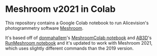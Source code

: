 # Meshroom v2021 in Colab
This repository contains a Google Colab notebook to run Alicevision's photogrammetry software [Meshroom](https://alicevision.org/#meshroom).

It's based off of [donmahallem](https://github.com/donmahallem)'s [MeshroomColab notebook](https://gist.github.com/donmahallem/22134574382b7bd8a67c1550734fcfc4) and [AB3D](https://github.com/abnlsn)'s [RunMeshroom notebook](https://github.com/abnlsn/colab-notebooks) and it's updated to work with Meshroom 2021, which uses  slightly different commands than the 2019 version.
